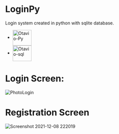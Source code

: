# LoginPy
Login system created in python with sqlite database.

- <img align="center" alt="Otavio-Py" height="50" width="60" src="https://cdn.jsdelivr.net/gh/devicons/devicon/icons/python/python-original-wordmark.svg" />
- <img align="center" alt="Otavio-sql" height="50" width="60" src="https://cdn.jsdelivr.net/gh/devicons/devicon/icons/mysql/mysql-original-wordmark.svg" />
# Login Screen:
![PhotoLogin](https://user-images.githubusercontent.com/55114240/144946936-9467f287-55bb-4fe4-8d36-1c488521e1f7.jpg)

# Registration Screen 
![Screenshot 2021-12-08 222019](https://user-images.githubusercontent.com/55114240/145317528-b7431288-7962-4ae2-b013-f3949285346d.png)
